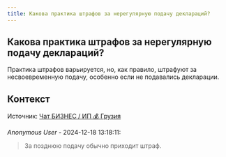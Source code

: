 ```yaml
---
title: Какова практика штрафов за нерегулярную подачу деклараций?
---
```


## Какова практика штрафов за нерегулярную подачу деклараций?

Практика штрафов варьируется, но, как правило, штрафуют за несвоевременную подачу, особенно если не подавались декларации.

## Контекст

Источник: [Чат БИЗНЕС / ИП 💰 Грузия](https://t.me/ip_ge)

_Anonymous User_ - 2024-12-18 13:18:11:

> За позднюю подачу обычно приходит штраф.
